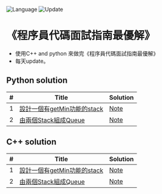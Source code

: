 ![Language](https://img.shields.io/badge/Language-Python%20%26%20C++-orange) ![Update](https://img.shields.io/badge/Update-daily-brightgreen) 

# 《程序員代碼面試指南最優解》
* 使用C++ and python 來做完《程序員代碼面試指南最優解》 
* 每天update。

Python solution 
---


| # | Title | Solution |
|---| ----- | -------- |
| 1|[設計一個有getMin功能的stack](./stack_and_queue/getMin/getMin.py)|[Note](./stack_and_queue/getMin/getMin.md)|
| 2|[由兩個Stack組成Queue](./stack_and_queue/stackQueue/stackQueue.py)|[Note](./stack_and_queue/stackQueue/stackQueue.md)|

C++ solution 
---

| # | Title | Solution |
|---| ----- | -------- |
| 1|[設計一個有getMin功能的stack](./stack_and_queue/getMin/getMin.h)|[Note](./)|
| 2|[由兩個Stack組成Queue](./stack_and_queue/stackQueue/stackQueue.py)|[Note](./stack_and_queue/stackQueue/stackQueue.md)|